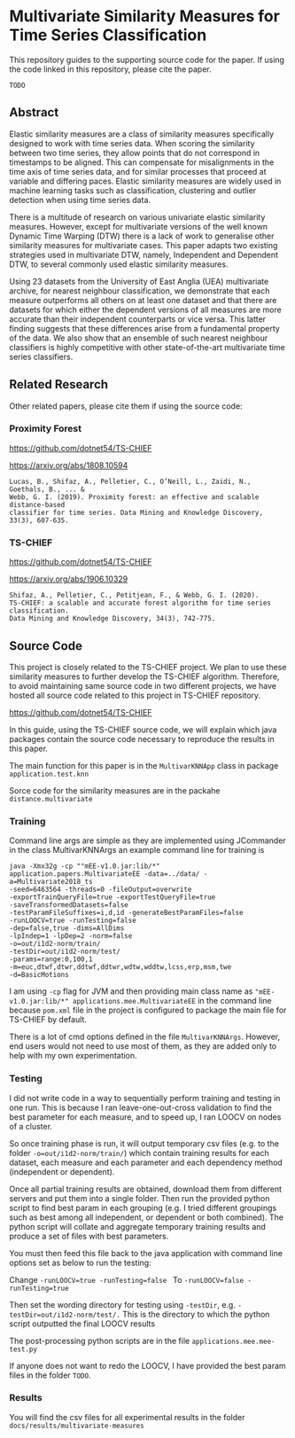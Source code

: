# Multivariate Similarity Measures for Time Series Classification

This repository guides to the supporting source code for the paper. 
If using the code linked in this repository, please cite the paper.

```
TODO
```

## Abstract
Elastic similarity measures are a class of similarity measures specifically 
designed to work with time series data. When scoring the similarity between 
two time series, they allow points that do not correspond in timestamps to be aligned. 
This can compensate for misalignments in the time axis of time series data, and for 
similar processes that proceed at variable and differing paces.
Elastic similarity measures are widely used in machine learning tasks such as 
classification, clustering and outlier detection when using time series data.

There is a multitude of research on various univariate elastic similarity measures. 
However, except for multivariate versions of the well known Dynamic Time Warping (DTW)
there is a lack of work to generalise other similarity measures for multivariate cases.
This paper adapts two existing strategies used in multivariate DTW, namely, Independent and Dependent DTW, 
to several commonly used elastic similarity measures.

Using 23 datasets from the University of East Anglia (UEA) multivariate archive, 
for nearest neighbour classification, we demonstrate that each measure outperforms 
all others on at least one dataset and that there are datasets for which
either the dependent versions of all measures are more accurate than their independent 
counterparts or vice versa. This latter finding suggests that these differences 
arise from a fundamental property of the data. We also show that an ensemble of 
such nearest neighbour classifiers is highly competitive with other state-of-the-art 
multivariate time series classifiers.

## Related Research

Other related papers, please cite them if using the source code:

### Proximity Forest
https://github.com/dotnet54/TS-CHIEF

https://arxiv.org/abs/1808.10594

```
Lucas, B., Shifaz, A., Pelletier, C., O’Neill, L., Zaidi, N., Goethals, B., ... & 
Webb, G. I. (2019). Proximity forest: an effective and scalable distance-based 
classifier for time series. Data Mining and Knowledge Discovery, 33(3), 607-635.
```

### TS-CHIEF
https://github.com/dotnet54/TS-CHIEF

https://arxiv.org/abs/1906.10329

```
Shifaz, A., Pelletier, C., Petitjean, F., & Webb, G. I. (2020). 
TS-CHIEF: a scalable and accurate forest algorithm for time series classification. 
Data Mining and Knowledge Discovery, 34(3), 742-775.
```

## Source Code
This project is closely related to the TS-CHIEF project. We plan to use these similarity
 measures to further develop the TS-CHIEF algorithm. Therefore, to avoid maintaining same source code
in two different projects, we have hosted all source code related to this project in
TS-CHIEF repository. 

https://github.com/dotnet54/TS-CHIEF

In this guide, using the TS-CHIEF source code, we will explain which java 
packages contain the source code necessary to 
reproduce the results in this paper. 

The main function for this paper is in the ``MultivarKNNApp`` class in package 
``application.test.knn``

Sorce code for the similarity measures are in the packahe ``distance.multivariate``

### Training
Command line args are simple as they are implemented using JCommander in the class MultivarKNNArgs
an example command line for training is

```
java -Xmx32g -cp ""mEE-v1.0.jar:lib/*"
application.papers.MultivariateEE -data=../data/ -a=Multivariate2018_ts 
-seed=6463564 -threads=0 -fileOutput=overwrite 
-exportTrainQueryFile=true -exportTestQueryFile=true 
-saveTransformedDatasets=false 
-testParamFileSuffixes=i,d,id -generateBestParamFiles=false 
-runLOOCV=true -runTesting=false 
-dep=false,true -dims=AllDims 
-lpIndep=1 -lpDep=2 -norm=false 
-o=out/i1d2-norm/train/ 
-testDir=out/i1d2-norm/test/ 
-params=range:0,100,1 
-m=euc,dtwf,dtwr,ddtwf,ddtwr,wdtw,wddtw,lcss,erp,msm,twe 
-d=BasicMotions
```

I am using ``-cp`` flag for JVM and then providing main class name as ``"mEE-v1.0.jar:lib/*"
applications.mee.MultivariateEE`` in the command line because ``pom.xml`` file in the
project is configured to package the main file for TS-CHIEF by default.

There is a lot of cmd options defined in the file ``MultivarKNNArgs``.
However, end users would not need to use most of them, as they are added
only to help with my own experimentation.

### Testing

I did not write code in a way to sequentially perform training and testing in one run.
This is because I ran leave-one-out-cross validation to find the best parameter for each 
measure, and to speed up, I ran LOOCV on nodes of a cluster.
 
So once training phase is run, it will output temporary csv files (e.g. to the folder
``-o=out/i1d2-norm/train/``) 
which contain training results for each dataset, each measure and each parameter and 
each dependency method (independent or dependent).

Once all partial training results are obtained, download them from different servers
and put them into a single folder. Then run the provided python script to find best param in each grouping
(e.g. I tried different groupings such as best among all independent, or dependent 
or both combined). The python script will collate and aggregate temporary training
results and produce a set of files with best parameters. 

You must then feed this file back to the java application with command line 
options set as below to run the testing:

Change
``-runLOOCV=true -runTesting=false ``
To
``-runLOOCV=false -runTesting=true ``

Then set the wording directory for testing using ``-testDir``, e.g.
``-testDir=out/i1d2-norm/test/.``
This is the directory to which the python script outputted the final LOOCV results

The post-processing python scripts are in the file ``applications.mee.mee-test.py``

If anyone does not want to redo the LOOCV, I have provided the best param files in the 
folder ``TODO``. 

### Results

You will find the csv files for all experimental results in the folder ``docs/results/multivariate-measures``